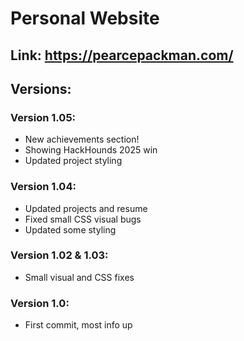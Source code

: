 # Personal Website
## Link: https://pearcepackman.com/
## Versions:
### Version 1.05:
- New achievements section!
- Showing HackHounds 2025 win
- Updated project styling
### Version 1.04:
- Updated projects and resume
- Fixed small CSS visual bugs
- Updated some styling
### Version 1.02 & 1.03:
- Small visual and CSS fixes
### Version 1.0:
- First commit, most info up


